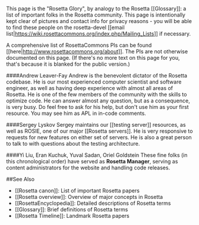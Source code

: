 <!---BEGIN_INTERNAL-->
This page is the "Rosetta Glory", by analogy to the Rosetta [[Glossary]]: a list of important folks in the Rosetta community.  This page is intentionally kept clear of pictures and contact info for privacy reasons - you will be able to find these people on the rosetta-devel [[email list|https://wiki.rosettacommons.org/index.php/Mailing_Lists]] if necessary.
<!---END_INTERNAL-->

A comprehensive list of RosettaCommons PIs can be found [[here|http://www.rosettacommons.org/about]].
The PIs are not otherwise documented on this page. (If there's no more text on this page for you, that's because it is blanked for the public version.)

<!---BEGIN_INTERNAL-->
####Andrew Leaver-Fay
Andrew is the benevolent dictator of the Rosetta codebase.
He is our most experienced computer scientist and software engineer, as well as having deep experience with almost all areas of Rosetta.
He is one of the few members of the community with the skills to optimize code.
He can answer almost any question, but as a consequence, is very busy.
Do feel free to ask for his help, but don't use him as your first resource.
You may see him as APL in in-code comments.

####Sergey Lyskov
Sergey maintains our [[testing server]] resources, as well as ROSIE, one of our major [[Rosetta servers]].
He is very responsive to requests for new features on either set of servers.
He is also a great person to talk to with questions about the testing architecture.

####Yi Liu, Eran Kuchuk, Yuval Sadan, Oriel Goldstein
These fine folks (in this chronological order) have served as **Rosetta Manager**, serving as content administrators for the website and handling code releases.

<!---END_INTERNAL-->

##See Also

* [[Rosetta canon]]: List of important Rosetta papers
* [[Rosetta overview]]: Overview of major concepts in Rosetta
* [[RosettaEncyclopedia]]: Detailed descriptions of Rosetta terms
* [[Glossary]]: Brief definitions of Rosetta terms
* [[Rosetta Timeline]]: Landmark Rosetta papers